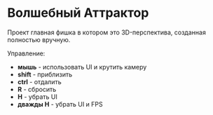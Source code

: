 # Волшебный Аттрактор

Проект главная фишка в котором это 3D-перспектива, созданная полностью вручную.

Управление:
* **мышь** - использовать UI и крутить камеру
* **shift** - приблизить
* **ctrl** - отдалить
* **R** - сбросить
* **H** - убрать UI
* **дважды H** - убрать UI и FPS
